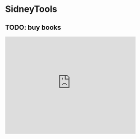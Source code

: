 # SidneyTools

## TODO: buy books

<iframe width="420" height="315" src="https://www.youtube.com/embed/GIP0j4oRMWc" frameborder="0" webkitallowfullscreen mozallowfullscreen allowfullscreen></iframe>
